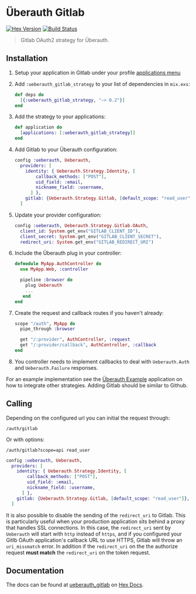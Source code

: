 # Überauth Gitlab

[![Hex Version](https://img.shields.io/hexpm/v/ueberauth_gitlab_strategy.svg)](https://hex.pm/packages/ueberauth_gitlab_strategy)
[![Build Status](https://travis-ci.org/mtchavez/ueberauth_gitlab.svg?branch=master)](https://travis-ci.org/mtchavez/ueberauth_gitlab)

> Gitlab OAuth2 strategy for Überauth.

## Installation

1. Setup your application in Gitlab under your profile [applications menu][gitlab-apps]

1. Add `:ueberauth_gitlab_strategy` to your list of dependencies in `mix.exs`:

    ```elixir
    def deps do
      [{:ueberauth_gitlab_strategy, "~> 0.2"}]
    end
    ```

1. Add the strategy to your applications:

    ```elixir
    def application do
      [applications: [:ueberauth_gitlab_strategy]]
    end
    ```

1. Add Gitlab to your Überauth configuration:

    ```elixir
    config :ueberauth, Ueberauth,
      providers: [
        identity: { Ueberauth.Strategy.Identity, [
            callback_methods: ["POST"],
            uid_field: :email,
            nickname_field: :username,
          ] },
        gitlab: {Ueberauth.Strategy.Gitlab, [default_scope: "read_user"]},
      ]
    ```

1.  Update your provider configuration:

    ```elixir
    config :ueberauth, Ueberauth.Strategy.Gitlab.OAuth,
      client_id: System.get_env("GITLAB_CLIENT_ID"),
      client_secret: System.get_env("GITLAB_CLIENT_SECRET"),
      redirect_uri: System.get_env("GITLAB_REDIRECT_URI")
    ```

1.  Include the Überauth plug in your controller:

    ```elixir
    defmodule MyApp.AuthController do
      use MyApp.Web, :controller

      pipeline :browser do
        plug Ueberauth
        ...
       end
    end
    ```

1.  Create the request and callback routes if you haven't already:

    ```elixir
    scope "/auth", MyApp do
      pipe_through :browser

      get "/:provider", AuthController, :request
      get "/:provider/callback", AuthController, :callback
    end
    ```

1. You controller needs to implement callbacks to deal with `Ueberauth.Auth` and `Ueberauth.Failure` responses.

For an example implementation see the [Überauth Example][example-app] application
on how to integrate other strategies. Adding Gitlab should be similar to Github.

## Calling

Depending on the configured url you can initial the request through:

    /auth/gitlab

Or with options:

    /auth/gitlab?scope=api read_user


```elixir
config :ueberauth, Ueberauth,
  providers: [
    identity: { Ueberauth.Strategy.Identity, [
        callback_methods: ["POST"],
        uid_field: :email,
        nickname_field: :username,
      ] },
    gitlab: {Ueberauth.Strategy.Gitlab, [default_scope: "read_user"]},
  ]
```

It is also possible to disable the sending of the `redirect_uri` to Gitlab. This
is particularly useful when your production application sits behind a proxy that
handles SSL connections. In this case, the `redirect_uri` sent by `Ueberauth`
will start with `http` instead of `https`, and if you configured your Gitlb OAuth
application's callback URL to use HTTPS, Gitlab will throw an `uri_missmatch` error.
In addition if the `redirect_uri` on the the authorize request **must match**
the `redirect_uri` on the token request.


## Documentation

The docs can be found at [ueberauth_gitlab][package-docs] on [Hex Docs][hex-docs].

[example-app]: https://github.com/ueberauth/ueberauth_example
[gitlab-apps]: https://gitlab.com/profile/applications
[hex-docs]: https://hexdocs.pm
[package-docs]: https://hexdocs.pm/ueberauth_gitlab_strategy
